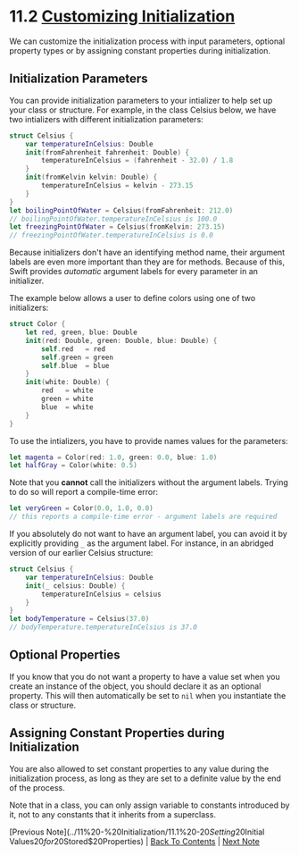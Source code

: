 # 11.2 [Customizing Initialization](https://developer.apple.com/library/content/documentation/Swift/Conceptual/Swift_Programming_Language/Initialization.html#//apple_ref/doc/uid/TP40014097-CH18-ID208)

We can customize the initialization process with input parameters, optional property types or by assigning constant properties during initialization.

## Initialization Parameters

You can provide initialization parameters to your intializer to help set up your class or structure. For example, in the class Celsius below, we have two intializers with different initialization parameters:

```Swift
struct Celsius {
    var temperatureInCelsius: Double
    init(fromFahrenheit fahrenheit: Double) {
        temperatureInCelsius = (fahrenheit - 32.0) / 1.8
    }
    init(fromKelvin kelvin: Double) {
        temperatureInCelsius = kelvin - 273.15
    }
}
let boilingPointOfWater = Celsius(fromFahrenheit: 212.0)
// boilingPointOfWater.temperatureInCelsius is 100.0
let freezingPointOfWater = Celsius(fromKelvin: 273.15)
// freezingPointOfWater.temperatureInCelsius is 0.0
```

Because initializers don't have an identifying method name, their argument labels are even more important than they are for methods. Because of this, Swift provides *automatic* argument labels for every parameter in an initializer.

The example below allows a user to define colors using one of two initializers:

```Swift
struct Color {
    let red, green, blue: Double
    init(red: Double, green: Double, blue: Double) {
        self.red   = red
        self.green = green
        self.blue  = blue
    }
    init(white: Double) {
        red   = white
        green = white
        blue  = white
    }
}
```
To use the intializers, you have to provide names values for the parameters: 
```Swift
let magenta = Color(red: 1.0, green: 0.0, blue: 1.0)
let halfGray = Color(white: 0.5)
```

Note that you **cannot** call the initializers without the argument labels. Trying to do so will report a compile-time error:

```Swift
let veryGreen = Color(0.0, 1.0, 0.0)
// this reports a compile-time error - argument labels are required
```

If you absolutely do not want to have an argument label, you can avoid it by explicitly providing `_` as the argument label. For instance, in an abridged version of our earlier Celsius structure:

```Swift
struct Celsius {
    var temperatureInCelsius: Double
    init(_ celsius: Double) {
        temperatureInCelsius = celsius
    }
}
let bodyTemperature = Celsius(37.0)
// bodyTemperature.temperatureInCelsius is 37.0

```

## Optional Properties

If you know that you do not want a property to have a value set when you create an instance of the object, you should declare it as an optional property. This will then automatically be set to `nil` when you instantiate the class or structure.

## Assigning Constant Properties during Initialization

You are also allowed to set constant properties to any value during the initialization process, as long as they are set to a definite value by the end of the process.

Note that in a class, you can only assign variable to constants introduced by it, not to any constants that it inherits from a superclass.

[Previous Note](../11%20-%20Initialization/11.1%20-$20Setting$20Initial Values$20for$20Stored$20Properties) | [Back To Contents](https://github.com/Firanus/swift-language-guide-notes) |  [Next Note](../11%20-%20Initialization/11.3%20-%20Default%20Intializers.md)